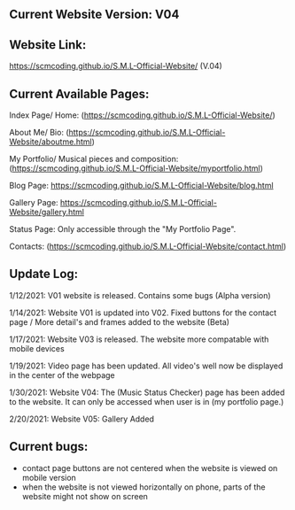 Current Website Version: V04
-----------------------------------------------------------------------------------------------------------------------------------------------------------------------------


Website Link:
------------------------------------------------------------------------------------------------------------------------------------------------------------------------------
https://scmcoding.github.io/S.M.L-Official-Website/ (V.04)




Current Available Pages:
------------------------------------------------------------------------------------------------------------------------------------------------------------------------------
Index Page/ Home: (https://scmcoding.github.io/S.M.L-Official-Website/)

About Me/ Bio: (https://scmcoding.github.io/S.M.L-Official-Website/aboutme.html)

My Portfolio/ Musical pieces and composition: (https://scmcoding.github.io/S.M.L-Official-Website/myportfolio.html)

Blog Page: https://scmcoding.github.io/S.M.L-Official-Website/blog.html

Gallery Page: https://scmcoding.github.io/S.M.L-Official-Website/gallery.html

Status Page: Only accessible through the "My Portfolio Page".

Contacts: (https://scmcoding.github.io/S.M.L-Official-Website/contact.html)





Update Log:
------------------------------------------------------------------------------------------------------------------------------------------------------------------------------

1/12/2021: V01 website is released. Contains some bugs (Alpha version)

1/14/2021: Website V01 is updated into V02. Fixed buttons for the contact page / More detail's and frames added to the website (Beta)

1/17/2021: Website V03 is released. The website more compatable with mobile devices

1/19/2021: Video page has been updated. All video's well now be displayed in the center of the webpage

1/30/2021: Website V04: The (Music Status Checker) page has been added to the website. It can only be accessed when user is in (my portfolio page.) 

2/20/2021: Website V05: Gallery Added




Current bugs:
------------------------------------------------------------------------------------------------------------------------------------------------------------------------------

* contact page buttons are not centered when the website is viewed on mobile version
* when the website is not viewed horizontally on phone, parts of the website might not show on screen



